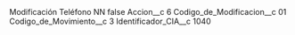 <?xml version="1.0" encoding="UTF-8"?>
<CustomMetadata xmlns="http://soap.sforce.com/2006/04/metadata" xmlns:xsi="http://www.w3.org/2001/XMLSchema-instance" xmlns:xsd="http://www.w3.org/2001/XMLSchema">
    <label>Modificación Teléfono NN</label>
    <protected>false</protected>
    <values>
        <field>Accion__c</field>
        <value xsi:type="xsd:string">6</value>
    </values>
    <values>
        <field>Codigo_de_Modificacion__c</field>
        <value xsi:type="xsd:string">01</value>
    </values>
    <values>
        <field>Codigo_de_Movimiento__c</field>
        <value xsi:type="xsd:string">3</value>
    </values>
    <values>
        <field>Identificador_CIA__c</field>
        <value xsi:type="xsd:string">1040</value>
    </values>
</CustomMetadata>
